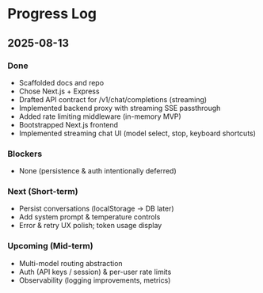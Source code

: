 # Progress Log

## 2025-08-13
### Done
- Scaffolded docs and repo
- Chose Next.js + Express
- Drafted API contract for /v1/chat/completions (streaming)
- Implemented backend proxy with streaming SSE passthrough
- Added rate limiting middleware (in-memory MVP)
- Bootstrapped Next.js frontend
- Implemented streaming chat UI (model select, stop, keyboard shortcuts)

### Blockers
- None (persistence & auth intentionally deferred)

### Next (Short-term)
- Persist conversations (localStorage → DB later)
- Add system prompt & temperature controls
- Error & retry UX polish; token usage display

### Upcoming (Mid-term)
- Multi-model routing abstraction
- Auth (API keys / session) & per-user rate limits
- Observability (logging improvements, metrics)
